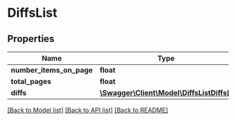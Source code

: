 # DiffsList

## Properties
Name | Type | Description | Notes
------------ | ------------- | ------------- | -------------
**number_items_on_page** | **float** |  | [optional] 
**total_pages** | **float** |  | [optional] 
**diffs** | [**\Swagger\Client\Model\DiffsListDiffs[]**](DiffsListDiffs.md) |  | [optional] 

[[Back to Model list]](../../README.md#documentation-for-models) [[Back to API list]](../../README.md#documentation-for-api-endpoints) [[Back to README]](../../README.md)

